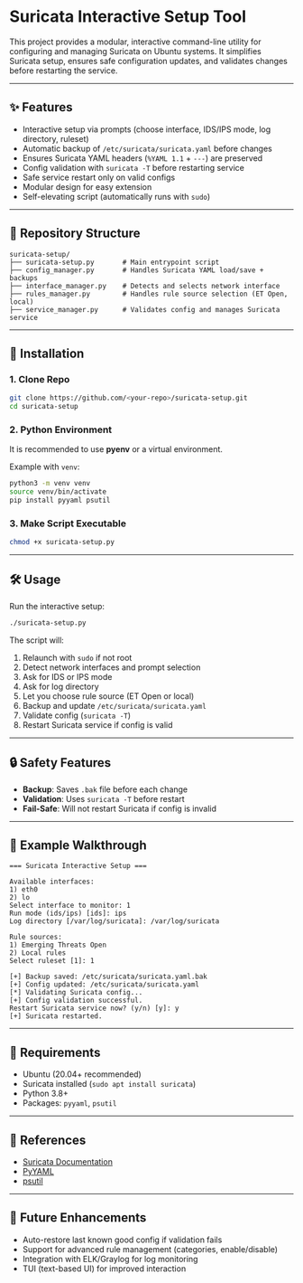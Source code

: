 # Suricata Interactive Setup Tool

This project provides a modular, interactive command-line utility for configuring and managing Suricata on Ubuntu systems. It simplifies Suricata setup, ensures safe configuration updates, and validates changes before restarting the service.

---

## ✨ Features

* Interactive setup via prompts (choose interface, IDS/IPS mode, log directory, ruleset)
* Automatic backup of `/etc/suricata/suricata.yaml` before changes
* Ensures Suricata YAML headers (`%YAML 1.1` + `---`) are preserved
* Config validation with `suricata -T` before restarting service
* Safe service restart only on valid configs
* Modular design for easy extension
* Self-elevating script (automatically runs with `sudo`)

---

## 📂 Repository Structure

```
suricata-setup/
├── suricata-setup.py       # Main entrypoint script
├── config_manager.py       # Handles Suricata YAML load/save + backups
├── interface_manager.py    # Detects and selects network interface
├── rules_manager.py        # Handles rule source selection (ET Open, local)
├── service_manager.py      # Validates config and manages Suricata service
```

---

## 🚀 Installation

### 1. Clone Repo

```bash
git clone https://github.com/<your-repo>/suricata-setup.git
cd suricata-setup
```

### 2. Python Environment

It is recommended to use **pyenv** or a virtual environment.

Example with `venv`:

```bash
python3 -m venv venv
source venv/bin/activate
pip install pyyaml psutil
```

### 3. Make Script Executable

```bash
chmod +x suricata-setup.py
```

---

## 🛠 Usage

Run the interactive setup:

```bash
./suricata-setup.py
```

The script will:

1. Relaunch with `sudo` if not root
2. Detect network interfaces and prompt selection
3. Ask for IDS or IPS mode
4. Ask for log directory
5. Let you choose rule source (ET Open or local)
6. Backup and update `/etc/suricata/suricata.yaml`
7. Validate config (`suricata -T`)
8. Restart Suricata service if config is valid

---

## 🔒 Safety Features

* **Backup**: Saves `.bak` file before each change
* **Validation**: Uses `suricata -T` before restart
* **Fail-Safe**: Will not restart Suricata if config is invalid

---

## 📝 Example Walkthrough

```
=== Suricata Interactive Setup ===

Available interfaces:
1) eth0
2) lo
Select interface to monitor: 1
Run mode (ids/ips) [ids]: ips
Log directory [/var/log/suricata]: /var/log/suricata

Rule sources:
1) Emerging Threats Open
2) Local rules
Select ruleset [1]: 1

[+] Backup saved: /etc/suricata/suricata.yaml.bak
[+] Config updated: /etc/suricata/suricata.yaml
[*] Validating Suricata config...
[+] Config validation successful.
Restart Suricata service now? (y/n) [y]: y
[+] Suricata restarted.
```

---

## 📌 Requirements

* Ubuntu (20.04+ recommended)
* Suricata installed (`sudo apt install suricata`)
* Python 3.8+
* Packages: `pyyaml`, `psutil`

---

## 📖 References

* [Suricata Documentation](https://suricata.io/documentation/)
* [PyYAML](https://pyyaml.org/)
* [psutil](https://github.com/giampaolo/psutil)

---

## 🔮 Future Enhancements

* Auto-restore last known good config if validation fails
* Support for advanced rule management (categories, enable/disable)
* Integration with ELK/Graylog for log monitoring
* TUI (text-based UI) for improved interaction
